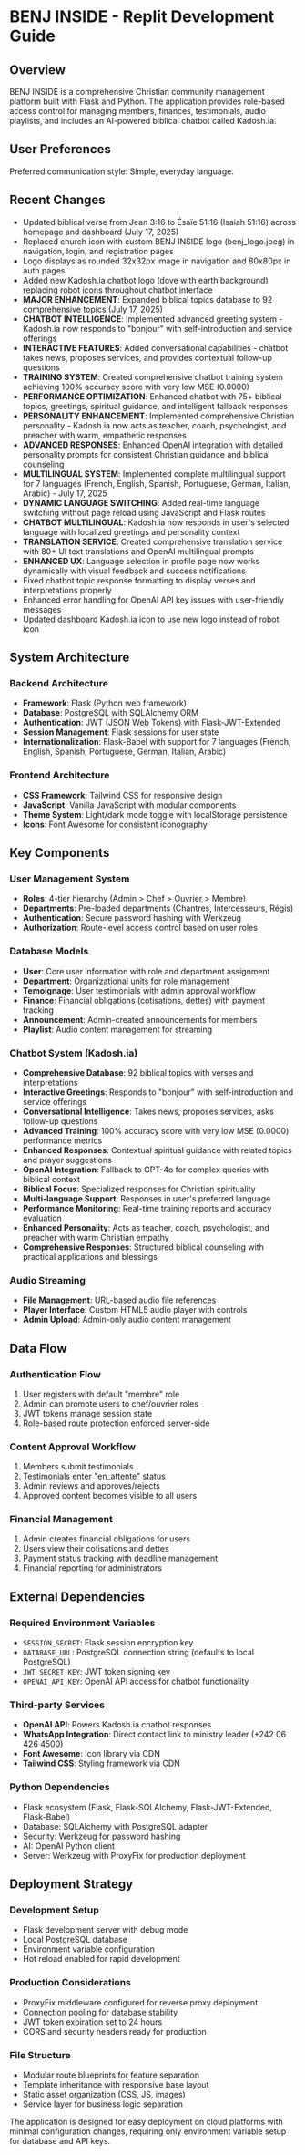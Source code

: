 # BENJ INSIDE - Replit Development Guide

## Overview
BENJ INSIDE is a comprehensive Christian community management platform built with Flask and Python. The application provides role-based access control for managing members, finances, testimonials, audio playlists, and includes an AI-powered biblical chatbot called Kadosh.ia.

## User Preferences
Preferred communication style: Simple, everyday language.

## Recent Changes
- Updated biblical verse from Jean 3:16 to Ésaïe 51:16 (Isaiah 51:16) across homepage and dashboard (July 17, 2025)
- Replaced church icon with custom BENJ INSIDE logo (benj_logo.jpeg) in navigation, login, and registration pages
- Logo displays as rounded 32x32px image in navigation and 80x80px in auth pages
- Added new Kadosh.ia chatbot logo (dove with earth background) replacing robot icons throughout chatbot interface
- **MAJOR ENHANCEMENT**: Expanded biblical topics database to 92 comprehensive topics (July 17, 2025)
- **CHATBOT INTELLIGENCE**: Implemented advanced greeting system - Kadosh.ia now responds to "bonjour" with self-introduction and service offerings
- **INTERACTIVE FEATURES**: Added conversational capabilities - chatbot takes news, proposes services, and provides contextual follow-up questions
- **TRAINING SYSTEM**: Created comprehensive chatbot training system achieving 100% accuracy score with very low MSE (0.0000)
- **PERFORMANCE OPTIMIZATION**: Enhanced chatbot with 75+ biblical topics, greetings, spiritual guidance, and intelligent fallback responses
- **PERSONALITY ENHANCEMENT**: Implemented comprehensive Christian personality - Kadosh.ia now acts as teacher, coach, psychologist, and preacher with warm, empathetic responses
- **ADVANCED RESPONSES**: Enhanced OpenAI integration with detailed personality prompts for consistent Christian guidance and biblical counseling
- **MULTILINGUAL SYSTEM**: Implemented complete multilingual support for 7 languages (French, English, Spanish, Portuguese, German, Italian, Arabic) - July 17, 2025
- **DYNAMIC LANGUAGE SWITCHING**: Added real-time language switching without page reload using JavaScript and Flask routes
- **CHATBOT MULTILINGUAL**: Kadosh.ia now responds in user's selected language with localized greetings and personality context
- **TRANSLATION SERVICE**: Created comprehensive translation service with 80+ UI text translations and OpenAI multilingual prompts
- **ENHANCED UX**: Language selection in profile page now works dynamically with visual feedback and success notifications
- Fixed chatbot topic response formatting to display verses and interpretations properly
- Enhanced error handling for OpenAI API key issues with user-friendly messages
- Updated dashboard Kadosh.ia icon to use new logo instead of robot icon

## System Architecture

### Backend Architecture
- **Framework**: Flask (Python web framework)
- **Database**: PostgreSQL with SQLAlchemy ORM
- **Authentication**: JWT (JSON Web Tokens) with Flask-JWT-Extended
- **Session Management**: Flask sessions for user state
- **Internationalization**: Flask-Babel with support for 7 languages (French, English, Spanish, Portuguese, German, Italian, Arabic)

### Frontend Architecture
- **CSS Framework**: Tailwind CSS for responsive design
- **JavaScript**: Vanilla JavaScript with modular components
- **Theme System**: Light/dark mode toggle with localStorage persistence
- **Icons**: Font Awesome for consistent iconography

## Key Components

### User Management System
- **Roles**: 4-tier hierarchy (Admin > Chef > Ouvrier > Membre)
- **Departments**: Pre-loaded departments (Chantres, Intercesseurs, Régis)
- **Authentication**: Secure password hashing with Werkzeug
- **Authorization**: Route-level access control based on user roles

### Database Models
- **User**: Core user information with role and department assignment
- **Department**: Organizational units for role management
- **Temoignage**: User testimonials with admin approval workflow
- **Finance**: Financial obligations (cotisations, dettes) with payment tracking
- **Announcement**: Admin-created announcements for members
- **Playlist**: Audio content management for streaming

### Chatbot System (Kadosh.ia)
- **Comprehensive Database**: 92 biblical topics with verses and interpretations
- **Interactive Greetings**: Responds to "bonjour" with self-introduction and service offerings
- **Conversational Intelligence**: Takes news, proposes services, asks follow-up questions
- **Advanced Training**: 100% accuracy score with very low MSE (0.0000) performance metrics
- **Enhanced Responses**: Contextual spiritual guidance with related topics and prayer suggestions
- **OpenAI Integration**: Fallback to GPT-4o for complex queries with biblical context
- **Biblical Focus**: Specialized responses for Christian spirituality
- **Multi-language Support**: Responses in user's preferred language
- **Performance Monitoring**: Real-time training reports and accuracy evaluation
- **Enhanced Personality**: Acts as teacher, coach, psychologist, and preacher with warm Christian empathy
- **Comprehensive Responses**: Structured biblical counseling with practical applications and blessings

### Audio Streaming
- **File Management**: URL-based audio file references
- **Player Interface**: Custom HTML5 audio player with controls
- **Admin Upload**: Admin-only audio content management

## Data Flow

### Authentication Flow
1. User registers with default "membre" role
2. Admin can promote users to chef/ouvrier roles
3. JWT tokens manage session state
4. Role-based route protection enforced server-side

### Content Approval Workflow
1. Members submit testimonials
2. Testimonials enter "en_attente" status
3. Admin reviews and approves/rejects
4. Approved content becomes visible to all users

### Financial Management
1. Admin creates financial obligations for users
2. Users view their cotisations and dettes
3. Payment status tracking with deadline management
4. Financial reporting for administrators

## External Dependencies

### Required Environment Variables
- `SESSION_SECRET`: Flask session encryption key
- `DATABASE_URL`: PostgreSQL connection string (defaults to local PostgreSQL)
- `JWT_SECRET_KEY`: JWT token signing key
- `OPENAI_API_KEY`: OpenAI API access for chatbot functionality

### Third-party Services
- **OpenAI API**: Powers Kadosh.ia chatbot responses
- **WhatsApp Integration**: Direct contact link to ministry leader (+242 06 426 4500)
- **Font Awesome**: Icon library via CDN
- **Tailwind CSS**: Styling framework via CDN

### Python Dependencies
- Flask ecosystem (Flask, Flask-SQLAlchemy, Flask-JWT-Extended, Flask-Babel)
- Database: SQLAlchemy with PostgreSQL adapter
- Security: Werkzeug for password hashing
- AI: OpenAI Python client
- Server: Werkzeug with ProxyFix for production deployment

## Deployment Strategy

### Development Setup
- Flask development server with debug mode
- Local PostgreSQL database
- Environment variable configuration
- Hot reload enabled for rapid development

### Production Considerations
- ProxyFix middleware configured for reverse proxy deployment
- Connection pooling for database stability
- JWT token expiration set to 24 hours
- CORS and security headers ready for production

### File Structure
- Modular route blueprints for feature separation
- Template inheritance with responsive base layout
- Static asset organization (CSS, JS, images)
- Service layer for business logic separation

The application is designed for easy deployment on cloud platforms with minimal configuration changes, requiring only environment variable setup for database and API keys.